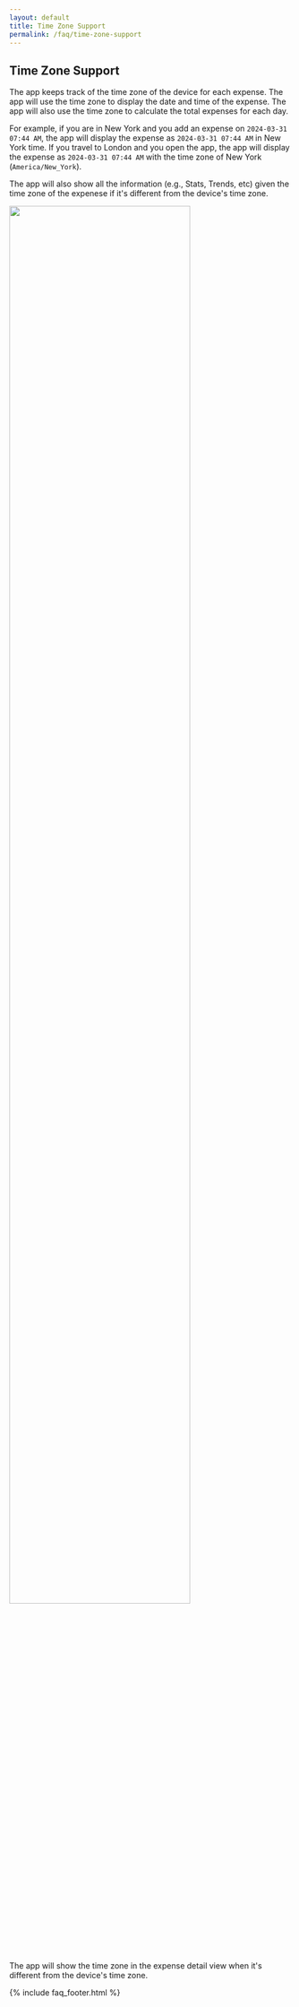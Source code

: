 ```yaml
---
layout: default
title: Time Zone Support
permalink: /faq/time-zone-support
---
```


## Time Zone Support

The app keeps track of the time zone of the device for each expense. The app will use the time zone to display the date and time of the expense. The app will also use the time zone to calculate the total expenses for each day.

For example, if you are in New York and you add an expense on `2024-03-31 07:44 AM`, the app will display the expense as `2024-03-31 07:44 AM` in New York time. If you travel to London and you open the app, the app will display the expense as `2024-03-31 07:44 AM` with the time zone of New York (`America/New_York`).

The app will also show all the information (e.g., Stats, Trends, etc) given the time zone of the expenese if it's different from the device's time zone.

<img src="../../assets/faq/time-zone-support/time-zone.jpg" width="80%">

The app will show the time zone in the expense detail view when it's different from the device's time zone.

{% include faq_footer.html %}
